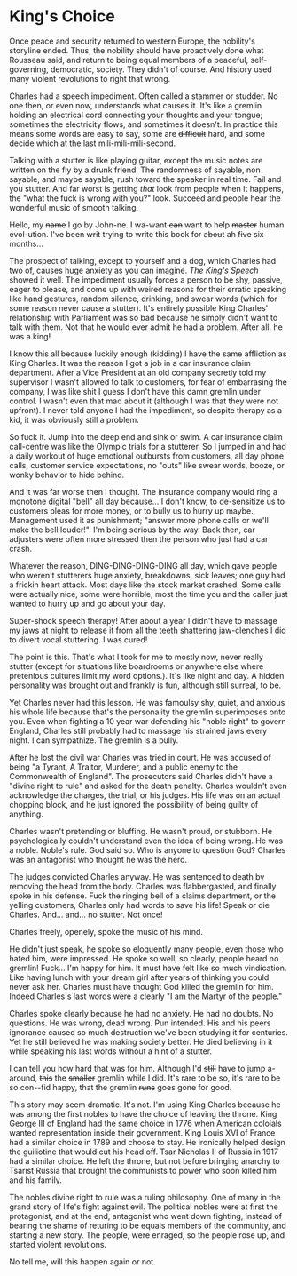 
# King's Choice

Once peace and security returned to western Europe, the nobility's storyline ended. Thus, the nobility should have proactively done what Rousseau said, and return to being equal members of a peaceful, self-governing, democratic, society. They didn't of course. And history used many violent revolutions to right that wrong.

Charles had a speech impediment. Often called a stammer or studder. No one then, or even now, understands what causes it. It's like a gremlin holding an electrical cord connecting your thoughts and your tongue; sometimes the electricity flows, and sometimes it doesn't. In practice this means some words are easy to say, some are ~~difficult~~ hard, and some decide which at the last mili-mili-mili-second.

Talking with a stutter is like playing guitar, except the music notes are written on the fly by a drunk friend. The randomness of sayable, non sayable, and maybe sayable, rush toward the speaker in real time. Fail and you stutter. And far worst is getting  _that_ look from people when it happens, the "what the fuck is wrong with you?" look. Succeed and people hear the wonderful music of smooth talking.

Hello, my ~~name~~ I go by John-ne. I wa-want ~~can~~ want to help ~~master~~ human evol-ution. I've been ~~writ~~ trying to write this book for ~~about~~ ah ~~five~~ six months...

The prospect of talking, except to yourself and a dog, which Charles had two of, causes huge anxiety as you can imagine. _The King's Speech_ showed it well. The impediment usually forces a person to be shy, passive, eager to please, and come up with weired reasons for their erratic speaking like hand gestures, random silence, drinking, and swear words (which for some reason never cause a stutter). It's entirely possible King Charles' relationship with Parliament was so bad because he simply didn't want to talk with them. Not that he would ever admit he had a problem. After all, he was a king!

I know this all because luckily enough (kidding) I have the same affliction as King Charles. It was the reason I got a job in a car insurance claim department. After a Vice President at an old company secretly told my supervisor I wasn't allowed to talk to customers, for fear of embarrasing the company, I was like shit I guess I don't have this damn gremlin under control. I wasn't even that mad about it (although I was that they were not upfront). I never told anyone I had the impediment, so despite therapy as a kid, it was obviously still a problem.

So fuck it. Jump into the deep end and sink or swim. A car insurance claim call-centre was like the Olympic trials for a stutterer. So I jumped in and had a daily workout of huge emotional outbursts from customers, all day phone calls, customer service expectations, no "outs" like swear words, booze, or wonky behavior to hide behind.

And it was far worse then I thought. The insurance company would ring a monotone digital "bell" all day because... I don't know, to de-sensitize us to customers pleas for more money, or to bully us to hurry up maybe. Management used it as punishment; "answer more phone calls or we'll make the bell louder!". I'm being serious by the way. Back then, car adjusters were often more stressed then the person who just had a car crash.

Whatever the reason, DING-DING-DING-DING all day, which gave people who weren't stutterers huge anxiety, breakdowns, sick leaves; one guy had a frickin heart attack. Most days like the stock market crashed. Some calls were actually nice, some were horrible, most the time you and the caller just wanted to hurry up and go about your day.

Super-shock speech therapy! After about a year I didn't have to massage my jaws at night to release it from all the teeth shattering jaw-clenches I did to divert vocal stuttering. I was cured!

The point is this. That's what I took for me to mostly now, never really stutter (except for situations like boardrooms or anywhere else where pretenious cultures limit my word options.). It's like night and day. A hidden personality was brought out and frankly is fun, although still surreal, to be.

Yet Charles never had this lesson. He was famoulsy shy, quiet, and anxious his whole life because that's the personality the gremlin superimposes onto you. Even when fighting a 10 year war defending his "noble right" to govern England, Charles still probably had to massage his strained jaws every night. I can sympathize. The gremlin is a bully.

After he lost the civil war Charles was tried in court. He was accused of being "a Tyrant, A Traitor, Murderer, and a public enemy to the Commonwealth of England". The prosecutors said Charles didn't have a "divine right to rule" and asked for the death penalty. Charles wouldn't even acknowledge the charges, the trial, or his judges. His life was on an actual chopping block, and he just ignored the possibility of being guilty of anything.

Charles wasn't pretending or bluffing. He wasn't proud, or stubborn. He psychologically couldn't understand even the idea of being wrong. He was a noble. Noble's rule. God said so. Who is anyone to question God? Charles was an antagonist who thought he was the hero.

The judges convicted Charles anyway. He was sentenced to death by removing the head from the body. Charles was flabbergasted, and finally spoke in his defense. Fuck the ringing bell of a claims department, or the yelling customers, Charles only had words to save his life! Speak or die Charles. And... and... no stutter. Not once!

Charles freely, openely, spoke the music of his mind.

He didn't just speak, he spoke so eloquently many people, even those who hated him, were impressed. He spoke so well, so clearly, people heard no gremlin! Fuck... I'm happy for him. It must have felt like so much vindication. Like having lunch with your dream girl after years of thinking you could never ask her. Charles must have thought God killed the gremlin for him. Indeed Charles's last words were a clearly "I am the Martyr of the people."

Charles spoke clearly because he had no anxiety. He had no doubts. No questions. He was wrong, dead wrong. Pun intended. His and his peers ignorance caused so much destruction we've been studying it for centuries. Yet he still believed he was making society better. He died believing in it while speaking his last words without a hint of a stutter.

I can tell you how hard that was for him. Although I'd ~~still~~ have to jump a-around, ~~this~~ the ~~smaller~~ gremlin while I did. It's rare to be so, it's rare to be so con--fid happy, that the gremlin ~~runs~~ goes gone for good.

This story may seem dramatic. It's not. I'm using King Charles because he was among the first nobles to have the choice of leaving the throne. King George III of England had the same choice in 1776 when American coloials wanted representation inside their government. King Louis XVI of France had a similar choice in 1789 and choose to stay. He ironically helped design the guiliotine that would cut his head off. Tsar Nicholas II of Russia in 1917 had a similar choice. He left the throne, but not before bringing anarchy to Tsarist Russia that brought the communists to power who soon killed him and his family.

The nobles divine right to rule was a ruling philosophy. One of many in the grand story of life's fight against evil. The political nobles were at first the protagonist, and at the end, antagonist who went down fighting, instead of bearing the shame of returing to be equals members of the community, and starting a new story. The people, were enraged, so the people rose up, and started violent revolutions.

No tell me, will this happen again or not.
